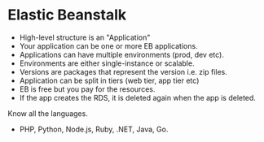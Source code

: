 # Elastic Beanstalk

- High-level structure is an "Application"
- Your application can be one or more EB applications.
- Applications can have multiple environments (prod, dev etc).
- Environments are either single-instance or scalable.
- Versions are packages that represent the version i.e. zip files.
- Application can be split in tiers (web tier, app tier etc)
- EB is free but you pay for the resources.
- If the app creates the RDS, it is deleted again when the app is deleted.

Know all the languages.

- PHP, Python, Node.js, Ruby, .NET, Java, Go.

